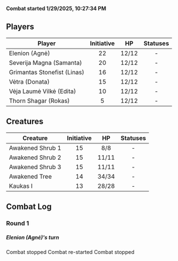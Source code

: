 **Combat started 1/29/2025, 10:27:34 PM**


## Players
| Player | Initiative | HP | Statuses |
| --- | :-: | :-: | :-: |
| Elenion (Agnė) | 22 | 12/12 | - |
| Severija Magna (Samanta) | 20 | 12/12 | - |
| Grimantas Stonefist (Linas) | 16 | 12/12 | - |
| Vėtra (Donata) | 15 | 12/12 | - |
| Vėja Laumė Vilkė (Edita) | 10 | 12/12 | - |
| Thorn Shagar (Rokas) | 5 | 12/12 | - |
## Creatures
| Creature | Initiative  | HP | Statuses |
| --- | :-: | :-: | :-: |
| Awakened Shrub 1 | 15 | 8/8 | - |
| Awakened Shrub 2 | 15 | 11/11 | - |
| Awakened Shrub 3 | 15 | 11/11 | - |
| Awakened Tree | 14 | 34/34 | - |
| Kaukas I | 13 | 28/28 | - |


## Combat Log

### Round 1

##### Elenion (Agnė)'s turn
Combat stopped
Combat re-started
Combat stopped
